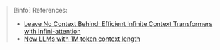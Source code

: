 > [!info] References:
> - [Leave No Context Behind: Efficient Infinite Context Transformers with Infini-attention](https://www.youtube.com/watch?v=r_UBBfTPcF0)
> - [New LLMs with 1M token context length](https://www.youtube.com/playlist?list=PLgy71-0-2-F2zFET62Swlwfx-oHAdO040)



